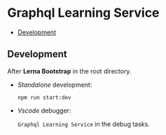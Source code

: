 # Graphql Learning Service

- [Development](#Development)

## Development

After **Lerna Bootstrap** in the root directory.

- _Standalone_ development:

  `npm run start:dev`

- _Vscode_ debugger:

  `Graphql Learning Service` in the debug tasks.
